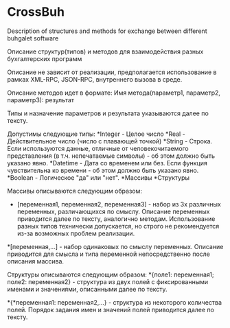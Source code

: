 CrossBuh
========

Description of structures and methods for exchange between different buhgalet software

Описание структур(типов) и методов для взаимодействия разных бухгалтерских программ

Описание не зависит от реализации, предполагается использование в рамках XML-RPC, JSON-RPC, внутреннего вызова в среде.

Описание методов идет в формате:
Имя метода(параметр1, параметр2, параметр3): результат

Типы и назначение параметров и результата указываются далее по тексту.

Допустимы следующие типы:
*Integer - Целое число
*Real - Действительное число (число с плавающей точкой)
*String - Строка. Если используются данные, отличные от человекочитаемого представления (в т.ч. непечатаемые символы) - об этом должно быть указано явно.
*Datetime - Дата со временем или без. Если функция чувствительна ко времени - об этом должно быть указано явно.
*Boolean - Логическое "да" или "нет".
*Массивы
*Структуры

Массивы описываются следующим образом:
* [переменная1, переменная2, переменная3] - набор из 3х различных переменных, различающихся по смыслу.
Описание переменных приводится далее по тексту, аналогично методам.
Использование разных типов технически допускается, но строго не рекомендуется из-за возможных проблем реализации.

*[переменная,...] - набор одинаковых по смыслу переменных.
Описание приводится для смысла и типа переменной непосредственно после описания массива.

Структуры описываются следующим образом:
*{поле1: переменная1; поле2: переменная2} - структура из двух полей с фиксированными именами и значениями, описанными далее по тексту.

*{*переменная1: переменная2,...} - структура из некоторого количества полей. Порядок задания имен и значений полей приводится далее по тексту.
